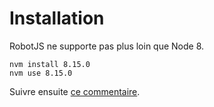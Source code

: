 # Installation

RobotJS ne supporte pas plus loin que Node 8.

```
nvm install 8.15.0
nvm use 8.15.0
```

Suivre ensuite [ce commentaire](https://github.com/Robot/robot-js/pull/20#issuecomment-315207337).
